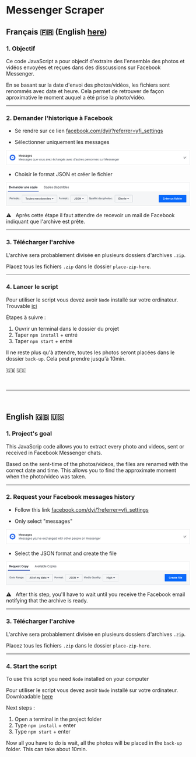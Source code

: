 # Messenger Scraper

## Français :fr: (English [here](https://github.com/AlexBolot/messenger-scraper#english-uk-us))

### 1. Objectif
Ce code JavaScript a pour objecif d'extraire des l'ensemble des photos et vidéos envoyées et reçues dans des disscussions sur Facebook Messenger.

En se basant sur la date d'envoi des photos/vidéos, les fichiers sont renommés avec date et heure. Cela permet de retrouver de façon aproximative le moment auquel a été prise la photo/vidéo.

---

### 2. Demander l'historique à Facebook

- Se rendre sur ce lien [facebook.com/dyi/?referrer=yfi_settings](https://www.facebook.com/dyi/?referrer=yfi_settings)

- Sélectionner uniquement les messages

![Selectionner "Messages"](readme-assets/fr/selecting-messages.png)

- Choisir le format JSON et créer le fichier

![Créer la copie](readme-assets/fr/creating-copy.png)

:warning:   Après cette étape il faut attendre de recevoir un  mail de Facebook indiquant que l'archive est prête.

---

### 3. Télécharger l'archive

L'archive sera probablement divisée en plusieurs dossiers d'archives `.zip`.

Placez tous les fichiers `.zip` dans le dossier `place-zip-here`.

---

### 4. Lancer le script

Pour utiliser le script vous devez avoir `Node` installé sur votre ordinateur. Trouvable [ici](https://nodejs.org/fr/download/)

Étapes à suivre : 
1. Ouvrir un terminal dans le dossier du projet
2. Taper `npm install` + entré
3. Taper `npm start` + entré

Il ne reste plus qu'à attendre, toutes les photos seront placées dans le dossier `back-up`. Cela peut prendre jusqu'à 10min.

:uk: :us:

<br>

---

<br>

## English :uk: :us: 

### 1. Project's goal

This JavaScrip code allows you to extract every photo and videos, sent or received in Facebook Messenger chats.

Based on the sent-time of the photos/videos, the files are renamed with the correct date and time. This allows you to find the approximate moment when the photo/video was taken. 

---

### 2. Request your Facebook messages history

- Follow this link [facebook.com/dyi/?referrer=yfi_settings](https://www.facebook.com/dyi/?referrer=yfi_settings)

- Only select "messages"

![Selectionner "Messages"](readme-assets/en/selecting-messages.png)

- Select the JSON format and create the file

![Créer la copie](readme-assets/en/creating-copy.png)

:warning:   After this step, you'll have to wait until you receive the Facebook email notifying that the archive is ready.

---

### 3. Télécharger l'archive

L'archive sera probablement divisée en plusieurs dossiers d'archives `.zip`.

Placez tous les fichiers `.zip` dans le dossier `place-zip-here`.

---

### 4. Start the script

To use this script you need `Node` installed on your computer

Pour utiliser le script vous devez avoir `Node` installé sur votre ordinateur. Downloadable [here](https://nodejs.org/en/download/)

Next steps :
1. Open a terminal in the project folder
2. Type `npm install` + enter
3. Type `npm start` + enter

Now all you have to do is wait, all the photos will be placed in the `back-up` folder. This can take about 10min.
